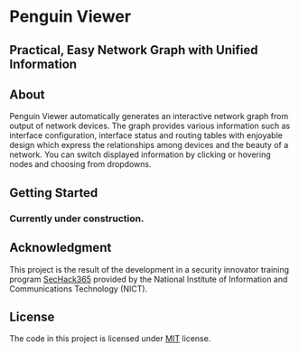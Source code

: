 # Penguin Viewer

## Practical, Easy Network Graph with Unified Information

## About

Penguin Viewer automatically generates an interactive network graph from output of network devices. The graph provides various information such as interface configuration, interface status and routing tables with enjoyable design which express the relationships among devices and the beauty of a network. You can switch displayed information by clicking or hovering nodes and choosing from dropdowns.

## Getting Started

### Currently under construction.

## Acknowledgment

This project is the result of the development in a security innovator training program [SecHack365](https://sechack365.nict.go.jp/) provided by the National Institute of Information and Communications Technology (NICT).

## License

The code in this project is licensed under [MIT](https://choosealicense.com/licenses/mit/) license.
